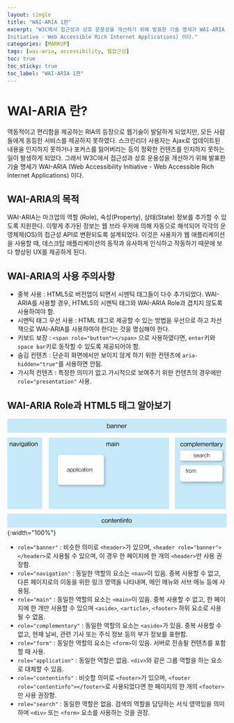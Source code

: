 ```yaml
---
layout: single
title: "WAI-ARIA 1편"
excerpt: "W3C에서 접근성과 상호 운용성을 개선하기 위해 발표한 기술 명세가 WAI-ARIA (Web Accessibility
Initiative - Web Accessible Rich Internet Applications) 이다."
categories: [MARKUP]
tags: [wai-aria, accessibility, 웹접근성]
toc: true
toc_sticky: true
toc_label: "WAI-ARIA 1편"
---
```


# WAI-ARIA 란?
역동적이고 편리함을 제공하는 RIA의 등장으로 웹기술이 발달하게 되었지만, 모든 사람들에게 동등한 서비스를 제공하지 못하였다. 스크린리더 사용자는 Ajax로 업데이트된 내용을 인지하지 못하거나 포커스를 잃어버리는 등의 정확한 컨텐츠를 인지하지 못하는 일이 발생하게 되었다. 그래서 W3C에서 접근성과 상호 운용성을 개선하기 위해 발표한 기술 명세가 WAI-ARIA (Web Accessibility
Initiative - Web Accessible Rich Internet Applications) 이다.

## WAI-ARIA의 목적
WAI-ARIA는 마크업의 역할 (Role), 속성(Property), 상태(State) 정보를 추가할 수 있도록 지원한다. 이렇게 추가된 정보는 웹 브라
우저에 의해 자동으로 해석되어 각각의 운영체제(OS)의 접근성 API로 변환되도록 설계되었다. 이것은 사용자가 웹 애플리케이션을 사용할 때, 데스크탑 애플리케이션의 동작과 유사하게 인식하고 작동하기 때문에 보다 향상된 UX를 제공하게 된다.

## WAI-ARIA의 사용 주의사항
- 중복 사용 : HTML5로 버전업이 되면서 시멘틱 태그들이 다수 추가되었다. WAI-ARIA를 사용할 경우, HTML5의 시멘틱 태그와 WAI-ARIA Role과 겹치지 않도록 사용하여야 함.
- 시멘틱 태그 우선 사용 : HTML 태그로 제공할 수 있는 방법을 우선으로 하고 차선책으로 WAI-ARIA를 사용하여야 한다는 것을 명심해야 한다.
- 키보드 보장 : `<span role="button"></span>` 으로 사용하였다면, `enter`키와 `space bar`키로 동작할 수 있도록 제공되어야 함.
- 숨김 컨텐츠 : 단순히 화면에서만 보이지 않게 하기 위한 컨텐츠에 `aria-hidden="true"`를 사용하면 안됨.
- 가시적 컨텐츠 : 특정한 의미가 없고 가시적으로 보여주기 위한 컨텐츠의 경우에만 `role="presentation"` 사용.

## WAI-ARIA Role과 HTML5 태그 알아보기
![landmark](/assets/images/accessibility/landmark.png){:width="100%"}
- `role="banner"` : 비슷한 의미로 `<header>`가 있으며, `<header role="banner"></header>`로 사용될 수 있으며, 이 경우 한 페이지에 한 개의 `<header>`만 사용 권장함.
- `role="navigation"` : 동일한 역할의 요소는 `<nav>`이 있음. 중복 사용할 수 없고, 다른 페이지로의 이동을 위한 링크 영역을 나타내며, 메인 메뉴와 서브 메뉴 등에 사용됨.
- `role="main"` : 동일한 역할의 요소는 `<main>`이 있음. 중복 사용할 수 없고, 한 페이지에 한 개만 사용할 수 있으며 `<aside>`, `<article>`, `<footer>` 하위 요소로 사용될 수 없음.
- `role="complementary"` : 동일한 역할의 요소는 `<aside>`가 있음. 중복 사용할 수 없고, 현재 날씨, 관련 기사 또는 주식 정보 등의 부가 정보를 표현함.
- `role="form"` : 동일한 역할의 요소는 `<form>`이 있음. 서버로 전송될 컨텐츠를 포함할 때 사용.
- `role="application"` : 동일한 역할은 없음. `<div>`와 같은 그룹 역할을 하는 요소로 대체할 수 있음.
- `role="contentinfo"` : 비슷할 의미로 `<footer>`가 있으며, `<footer role="contentinfo"></footer>`로 사용되었다면 한 페이지의 한 개의 `<footer>`만 사용 권장함.
- `role="search"` : 동일한 역할은 없음. 검색의 역할을 담당하는 서식 영역임을 의미하며 `<div>` 또는 `<form>` 요소를 사용하는 것을 권장.